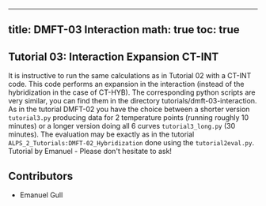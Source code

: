 
---
title: DMFT-03 Interaction
math: true
toc: true
---

## Tutorial 03: Interaction Expansion CT-INT

It is instructive to run the same calculations as in Tutorial 02 with a CT-INT code. This code performs an expansion in the interaction (instead of the hybridization in the case of CT-HYB). The corresponding python scripts are very similar, you can find them in the directory tutorials/dmft-03-interaction. As in the tutorial DMFT-02 you have the choice between a shorter version `tutorial3.py` producing data for 2 temperature points (running roughly 10 minutes) or a longer version doing all 6 curves `tutorial3_long.py` (30 minutes). The evaluation may be exactly as in the tutorial `ALPS_2_Tutorials:DMFT-02_Hybridization` done using the `tutorial2eval.py`. 
Tutorial by Emanuel - Please don't hesitate to ask!

## Contributors

- Emanuel Gull

